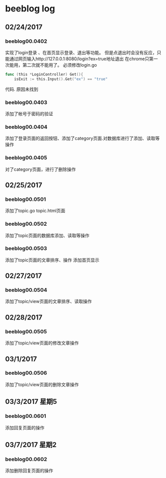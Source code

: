 
# beeblog  log
## 02/24/2017
### beeblog00.0402
实现了login登录 、在首页显示登录、退出等功能。
但是点退出时会没有反应，只能通过网页输入http://127.0.0.1:8080/login?ex=true地址退出
在chrome只第一次能用，第二次就不能用了。
必须修改login.go
``` go
func (this *LoginController) Get(){
	isExit := this.Input().Get("ex") == "true"
```
代码.
原因未找到
### beeblog00.0403
添加了帐号于密码的验证
### beeblog00.0404
添加了登录页面的返回按钮、添加了category页面.对数据库进行了添加、读取等操作
### beeblog00.0405
对了category页面，进行了删除操作
## 02/25/2017
### beeblog00.0501
添加了topic.go topic.html页面
### beeblog00.0502
添加了topic页面的数据库添加、读取等操作
### beeblog00.0503
添加了topic页面的文章排序、操作
添加首页显示
## 02/27/2017
### beeblog00.0504
添加了topic/view页面的文章排序、读取操作
## 02/28/2017
### beeblog00.0505
添加了topic/view页面的修改文章操作

## 03/1/2017
### beeblog00.0506
添加了topic/view页面的删除文章操作

## 03/3/2017 星期5
### beeblog00.0601
添加回复页面的操作 

## 03/7/2017 星期2
### beeblog00.0602
添加删除回复页面的操作 